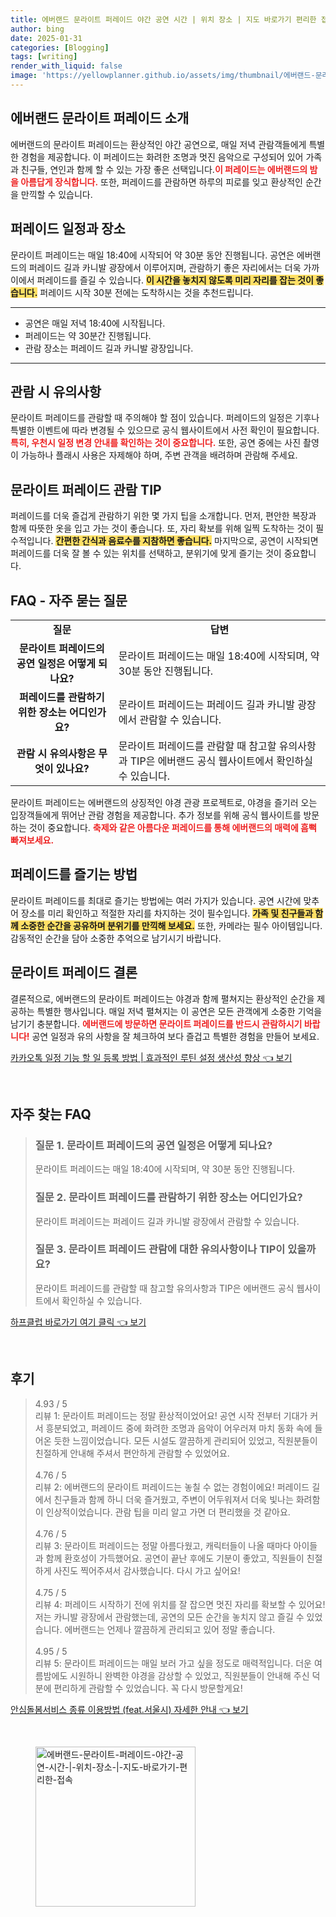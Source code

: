 ```yaml
---
title: 에버랜드 문라이트 퍼레이드 야간 공연 시간 | 위치 장소 | 지도 바로가기 편리한 접속
author: bing
date: 2025-01-31
categories: [Blogging]
tags: [writing]
render_with_liquid: false
image: 'https://yellowplanner.github.io/assets/img/thumbnail/에버랜드-문라이트-퍼레이드-야간-공연-시간-|-위치-장소-|-지도-바로가기-편리한-접속.webp'
---
```



<h2 id='에버랜드 문라이트 퍼레이드 소개'>에버랜드 문라이트 퍼레이드 소개</h2>

<p>에버랜드의 문라이트 퍼레이드는 환상적인 야간 공연으로, 매일 저녁 관람객들에게 특별한 경험을 제공합니다. 이 퍼레이드는 화려한 조명과 멋진 음악으로 구성되어 있어 가족과 친구들, 연인과 함께 할 수 있는 가장 좋은 선택입니다.<b><span style="color: #ee2323;">이 퍼레이드는 에버랜드의 밤을 아름답게 장식합니다.</span></b> 또한, 퍼레이드를 관람하면 하루의 피로를 잊고 환상적인 순간을 만끽할 수 있습니다.</p>

<h2 id='퍼레이드 일정과 장소'>퍼레이드 일정과 장소</h2>

<p>문라이트 퍼레이드는 매일 18:40에 시작되어 약 30분 동안 진행됩니다. 공연은 에버랜드의 퍼레이드 길과 카니발 광장에서 이루어지며, 관람하기 좋은 자리에서는 더욱 가까이에서 퍼레이드를 즐길 수 있습니다. <b><span style="background-color: #ffe066;">이 시간을 놓치지 않도록 미리 자리를 잡는 것이 좋습니다.</span></b> 퍼레이드 시작 30분 전에는 도착하시는 것을 추천드립니다.</p>

<hr />

<ul>
    <li>공연은 매일 저녁 18:40에 시작됩니다.</li>
    <li>퍼레이드는 약 30분간 진행됩니다.</li>
    <li>관람 장소는 퍼레이드 길과 카니발 광장입니다.</li>
</ul>

<hr />

<h2 id='관람 시 유의사항'>관람 시 유의사항</h2>

<p>문라이트 퍼레이드를 관람할 때 주의해야 할 점이 있습니다. 퍼레이드의 일정은 기후나 특별한 이벤트에 따라 변경될 수 있으므로 공식 웹사이트에서 사전 확인이 필요합니다. <b><span style="color: #ee2323;">특히, 우천시 일정 변경 안내를 확인하는 것이 중요합니다.</span></b> 또한, 공연 중에는 사진 촬영이 가능하나 플래시 사용은 자제해야 하며, 주변 관객을 배려하며 관람해 주세요.</p>

<h2 id='문라이트 퍼레이드 관람 TIP'>문라이트 퍼레이드 관람 TIP</h2>

<p>퍼레이드를 더욱 즐겁게 관람하기 위한 몇 가지 팁을 소개합니다. 먼저, 편안한 복장과 함께 따뜻한 옷을 입고 가는 것이 좋습니다. 또, 자리 확보를 위해 일찍 도착하는 것이 필수적입니다. <b><span style="background-color: #ffe066;">간편한 간식과 음료수를 지참하면 좋습니다.</span></b> 마지막으로, 공연이 시작되면 퍼레이드를 더욱 잘 볼 수 있는 위치를 선택하고, 분위기에 맞게 즐기는 것이 중요합니다.</p>

<h2 id='FAQ - 자주 묻는 질문'>FAQ - 자주 묻는 질문</h2>

<table>
    <tr>
        <td style="text-align: center; height: 17px;"><b>질문</b></td>
        <td style="text-align: center; height: 17px;"><b>답변</b></td>
    </tr>
    <tr>
        <td style="text-align: center; height: 17px;"><b>문라이트 퍼레이드의 공연 일정은 어떻게 되나요?</b></td>
        <td>문라이트 퍼레이드는 매일 18:40에 시작되며, 약 30분 동안 진행됩니다.</td>
    </tr>
    <tr>
        <td style="text-align: center; height: 17px;"><b>퍼레이드를 관람하기 위한 장소는 어디인가요?</b></td>
        <td>문라이트 퍼레이드는 퍼레이드 길과 카니발 광장에서 관람할 수 있습니다.</td>
    </tr>
    <tr>
        <td style="text-align: center; height: 17px;"><b>관람 시 유의사항은 무엇이 있나요?</b></td>
        <td>문라이트 퍼레이드를 관람할 때 참고할 유의사항과 TIP은 에버랜드 공식 웹사이트에서 확인하실 수 있습니다.</td>
    </tr>
</table>

<p>문라이트 퍼레이드는 에버랜드의 상징적인 야경 관광 프로젝트로, 야경을 즐기러 오는 입장객들에게 뛰어난 관람 경험을 제공합니다. 추가 정보를 위해 공식 웹사이트를 방문하는 것이 중요합니다. <b><span style="color: #ee2323;">축제와 같은 아름다운 퍼레이드를 통해 에버랜드의 매력에 흠뻑 빠져보세요.</span></b></p>

<h2 id='퍼레이드를 즐기는 방법'>퍼레이드를 즐기는 방법</h2>

<p>문라이트 퍼레이드를 최대로 즐기는 방법에는 여러 가지가 있습니다. 공연 시간에 맞추어 장소를 미리 확인하고 적절한 자리를 차지하는 것이 필수입니다. <b><span style="background-color: #ffe066;">가족 및 친구들과 함께 소중한 순간을 공유하며 분위기를 만끽해 보세요.</span></b> 또한, 카메라는 필수 아이템입니다. 감동적인 순간을 담아 소중한 추억으로 남기시기 바랍니다.</p>

<h2 id='문라이트 퍼레이드 결론'>문라이트 퍼레이드 결론</h2>

<p>결론적으로, 에버랜드의 문라이트 퍼레이드는 야경과 함께 펼쳐지는 환상적인 순간을 제공하는 특별한 행사입니다. 매일 저녁 펼쳐지는 이 공연은 모든 관객에게 소중한 기억을 남기기 충분합니다. <b><span style="color: #ee2323;">에버랜드에 방문하면 문라이트 퍼레이드를 반드시 관람하시기 바랍니다!</span></b> 공연 일정과 유의 사항을 잘 체크하여 보다 즐겁고 특별한 경험을 만들어 보세요.</p>


<p><a class="click-button" title="카카오톡 일정 기능 할 일 등록 방법 | 효과적인 루틴 설정 생산성 향상" href="https://yellowplanner.github.io/posts/%EC%B9%B4%EC%B9%B4%EC%98%A4%ED%86%A1-%EC%9D%BC%EC%A0%95-%EA%B8%B0%EB%8A%A5-%ED%95%A0-%EC%9D%BC-%EB%93%B1%EB%A1%9D-%EB%B0%A9%EB%B2%95-%ED%9A%A8%EA%B3%BC%EC%A0%81%EC%9D%B8-%EB%A3%A8%ED%8B%B4-%EC%84%A4%EC%A0%95-%EC%83%9D%EC%82%B0%EC%84%B1-%ED%96%A5%EC%83%81/" rel="dofollow">카카오톡 일정 기능 할 일 등록 방법 | 효과적인 루틴 설정 생산성 향상 👈 보기</a></p><br>
<h2 id='자주_찾는_FAQ'>자주 찾는 FAQ</h2>
<div itemscope="" itemtype="https://schema.org/FAQPage"> 
<blockquote> 
<div itemscope="" itemprop="mainEntity" itemtype="https://schema.org/Question"> 
<h3 itemprop="name">질문 1. 문라이트 퍼레이드의 공연 일정은 어떻게 되나요?</h3> 
<div itemscope="" itemprop="acceptedAnswer" itemtype="https://schema.org/Answer"> 
<span itemprop="text"> 
<p>문라이트 퍼레이드는 매일 18:40에 시작되며, 약 30분 동안 진행됩니다.</p> 
</span> 
</div> 
</div> 
<div itemscope="" itemprop="mainEntity" itemtype="https://schema.org/Question"> 
<h3 itemprop="name">질문 2. 문라이트 퍼레이드를 관람하기 위한 장소는 어디인가요?</h3> 
<div itemscope="" itemprop="acceptedAnswer" itemtype="https://schema.org/Answer"> 
<span itemprop="text"> 
<p>문라이트 퍼레이드는 퍼레이드 길과 카니발 광장에서 관람할 수 있습니다.</p> 
</span> 
</div> 
</div> 
<div itemscope="" itemprop="mainEntity" itemtype="https://schema.org/Question"> 
<h3 itemprop="name">질문 3. 문라이트 퍼레이드 관람에 대한 유의사항이나 TIP이 있을까요?</h3> 
<div itemscope="" itemprop="acceptedAnswer" itemtype="https://schema.org/Answer"> 
<span itemprop="text"> 
<p>문라이트 퍼레이드를 관람할 때 참고할 유의사항과 TIP은 에버랜드 공식 웹사이트에서 확인하실 수 있습니다.</p> 
</span> 
</div> 
</div> 
</blockquote> 
</div>
<p><a class="click-button" title="하프클럽 바로가기 여기 클릭" href="https://yellowplanner.github.io/posts/%ED%95%98%ED%94%84%ED%81%B4%EB%9F%BD-%EB%B0%94%EB%A1%9C%EA%B0%80%EA%B8%B0-%EC%97%AC%EA%B8%B0-%ED%81%B4%EB%A6%AD/" rel="dofollow">하프클럽 바로가기 여기 클릭 👈 보기</a></p><br>
<h2 id='후기'>후기</h2>
<div itemscope itemtype="https://schema.org/Product">
  <blockquote>
  <div itemprop="review" itemscope itemtype="https://schema.org/Review">
      <div itemprop="reviewRating" itemscope itemtype="https://schema.org/Rating"> <span itemprop="ratingValue">4.93</span> / <span itemprop="bestRating">5</span> </div>
      <span itemprop="reviewBody">리뷰 1: 문라이트 퍼레이드는 정말 환상적이었어요! 공연 시작 전부터 기대가 커서 흥분되었고, 퍼레이드 중에 화려한 조명과 음악이 어우러져 마치 동화 속에 들어온 듯한 느낌이었습니다. 모든 시설도 깔끔하게 관리되어 있었고, 직원분들이 친절하게 안내해 주셔서 편안하게 관람할 수 있었어요.</span>
  </div>
  <br>
  <div itemprop="review" itemscope itemtype="https://schema.org/Review">
      <div itemprop="reviewRating" itemscope itemtype="https://schema.org/Rating"> <span itemprop="ratingValue">4.76</span> / <span itemprop="bestRating">5</span> </div>
      <span itemprop="reviewBody">리뷰 2: 에버랜드의 문라이트 퍼레이드는 놓칠 수 없는 경험이에요! 퍼레이드 길에서 친구들과 함께 하니 더욱 즐거웠고, 주변이 어두워져서 더욱 빛나는 화려함이 인상적이었습니다. 관람 팁을 미리 알고 가면 더 편리했을 것 같아요.</span>
  </div>
  <br>
  <div itemprop="review" itemscope itemtype="https://schema.org/Review">
      <div itemprop="reviewRating" itemscope itemtype="https://schema.org/Rating"> <span itemprop="ratingValue">4.76</span> / <span itemprop="bestRating">5</span> </div>
      <span itemprop="reviewBody">리뷰 3: 문라이트 퍼레이드는 정말 아름다웠고, 캐릭터들이 나올 때마다 아이들과 함께 환호성이 가득했어요. 공연이 끝난 후에도 기분이 좋았고, 직원들이 친절하게 사진도 찍어주셔서 감사했습니다. 다시 가고 싶어요!</span>
  </div>
  <br>
  <div itemprop="review" itemscope itemtype="https://schema.org/Review">
      <div itemprop="reviewRating" itemscope itemtype="https://schema.org/Rating"> <span itemprop="ratingValue">4.75</span> / <span itemprop="bestRating">5</span> </div>
      <span itemprop="reviewBody">리뷰 4: 퍼레이드 시작하기 전에 위치를 잘 잡으면 멋진 자리를 확보할 수 있어요! 저는 카니발 광장에서 관람했는데, 공연의 모든 순간을 놓치지 않고 즐길 수 있었습니다. 에버랜드는 언제나 깔끔하게 관리되고 있어 정말 좋습니다.</span>
  </div>
  <br>
  <div itemprop="review" itemscope itemtype="https://schema.org/Review">
      <div itemprop="reviewRating" itemscope itemtype="https://schema.org/Rating"> <span itemprop="ratingValue">4.95</span> / <span itemprop="bestRating">5</span> </div>
      <span itemprop="reviewBody">리뷰 5: 문라이트 퍼레이드는 매일 보러 가고 싶을 정도로 매력적입니다. 더운 여름밤에도 시원하니 완벽한 야경을 감상할 수 있었고, 직원분들이 안내해 주신 덕분에 편리하게 관람할 수 있었습니다. 꼭 다시 방문할게요!</span>
  </div>
  </blockquote>
</div>
<p><a class="click-button" title="안심돌봄서비스 종류 이용방법 (feat.서울시) 자세한 안내" href="https://yellowplanner.github.io/posts/%EC%95%88%EC%8B%AC%EB%8F%8C%EB%B4%84%EC%84%9C%EB%B9%84%EC%8A%A4-%EC%A2%85%EB%A5%98-%EC%9D%B4%EC%9A%A9%EB%B0%A9%EB%B2%95-(feat.%EC%84%9C%EC%9A%B8%EC%8B%9C)-%EC%9E%90%EC%84%B8%ED%95%9C-%EC%95%88%EB%82%B4/" rel="dofollow">안심돌봄서비스 종류 이용방법 (feat.서울시) 자세한 안내 👈 보기</a></p><br>
<figure class="image"><img src="https://yellowplanner.github.io/assets/img/thumbnail/에버랜드-문라이트-퍼레이드-야간-공연-시간-|-위치-장소-|-지도-바로가기-편리한-접속.webp" alt="에버랜드-문라이트-퍼레이드-야간-공연-시간-|-위치-장소-|-지도-바로가기-편리한-접속" width="256" height="256"></figure>